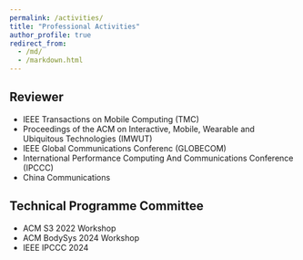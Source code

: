 ```yaml
---
permalink: /activities/
title: "Professional Activities"
author_profile: true
redirect_from: 
  - /md/
  - /markdown.html
---
```


## Reviewer 

* IEEE Transactions on Mobile Computing (TMC)
* Proceedings of the ACM on Interactive, Mobile, Wearable and Ubiquitous Technologies (IMWUT)
* IEEE Global Communications Conferenc (GLOBECOM)
* International Performance Computing And Communications Conference (IPCCC)
* China Communications

## Technical Programme Committee

* ACM S3 2022 Workshop
* ACM BodySys 2024 Workshop
* IEEE IPCCC 2024








